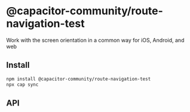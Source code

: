 # @capacitor-community/route-navigation-test

Work with the screen orientation in a common way for iOS, Android, and web

## Install

```bash
npm install @capacitor-community/route-navigation-test
npx cap sync
```

## API

<docgen-index></docgen-index>

<docgen-api>
<!-- run docgen to generate docs from the source -->
<!-- More info: https://github.com/ionic-team/capacitor-docgen -->
</docgen-api>

